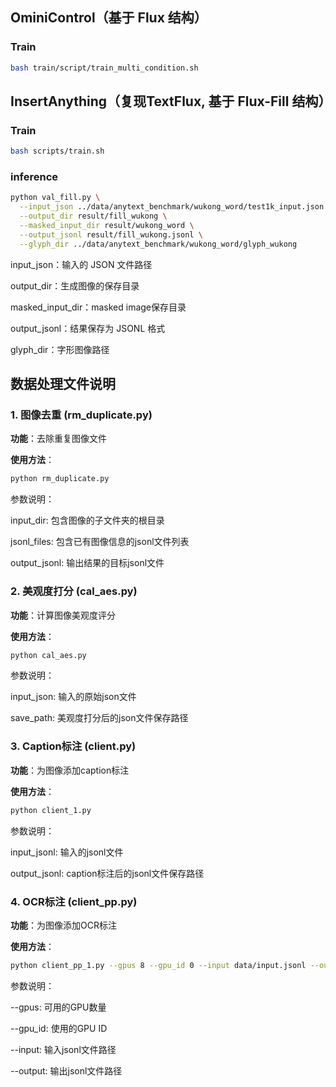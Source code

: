 ## OminiControl（基于 Flux 结构）

### Train

```bash
bash train/script/train_multi_condition.sh
```


## InsertAnything（复现TextFlux, 基于 Flux-Fill 结构）

### Train

```bash
bash scripts/train.sh
```

### inference

```bash
python val_fill.py \
  --input_json ../data/anytext_benchmark/wukong_word/test1k_input.json \
  --output_dir result/fill_wukong \
  --masked_input_dir result/wukong_word \
  --output_jsonl result/fill_wukong.jsonl \
  --glyph_dir ../data/anytext_benchmark/wukong_word/glyph_wukong
```

input_json：输入的 JSON 文件路径

output_dir：生成图像的保存目录

masked_input_dir：masked image保存目录

output_jsonl：结果保存为 JSONL 格式

glyph_dir：字形图像路径


## 数据处理文件说明

### 1. 图像去重 (rm_duplicate.py)

**功能**：去除重复图像文件

**使用方法**：
```bash
python rm_duplicate.py
```
参数说明：

input_dir: 包含图像的子文件夹的根目录

jsonl_files: 包含已有图像信息的jsonl文件列表

output_jsonl: 输出结果的目标jsonl文件

### 2. 美观度打分 (cal_aes.py)
**功能**：计算图像美观度评分

**使用方法**：

```bash
python cal_aes.py
```
参数说明：

input_json: 输入的原始json文件

save_path: 美观度打分后的json文件保存路径

### 3. Caption标注 (client.py)
**功能**：为图像添加caption标注

**使用方法**：

```bash
python client_1.py
```
参数说明：

input_jsonl: 输入的jsonl文件

output_jsonl: caption标注后的jsonl文件保存路径

### 4. OCR标注 (client_pp.py)
**功能**：为图像添加OCR标注

**使用方法**：

```bash
python client_pp_1.py --gpus 8 --gpu_id 0 --input data/input.jsonl --output data/output.jsonl
```
参数说明：

--gpus: 可用的GPU数量

--gpu_id: 使用的GPU ID

--input: 输入jsonl文件路径

--output: 输出jsonl文件路径
